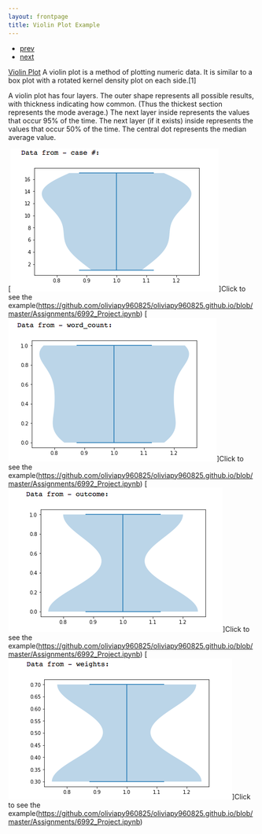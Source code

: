 ```yaml
---
layout: frontpage
title: Violin Plot Example
---
```


<div class="navbar">
  <div class="navbar-inner">
      <ul class="nav">
          <li><a href="pic_2.html">prev</a></li>
          <li><a href="pic_12.html">next</a></li>
      </ul>
  </div>
</div>

[Violin Plot](https://en.wikipedia.org/wiki/Violin_plot)
A violin plot is a method of plotting numeric data. It is similar to a box plot with a rotated kernel density plot on each side.[1]

A violin plot has four layers. The outer shape represents all possible results, with thickness indicating how common. (Thus the thickest section represents the mode average.) The next layer inside represents the values that occur 95% of the time. The next layer (if it exists) inside represents the values that occur 50% of the time. The central dot represents the median average value.

[![Violin Plot Example for Case Number](../../assets/publpics/pic_3.png)]Click to see the example(https://github.com/oliviapy960825/oliviapy960825.github.io/blob/master/Assignments/6992_Project.ipynb)
[![Violin Plot Example for Word Count](../../assets/publpics/pic_4.png)]Click to see the example(https://github.com/oliviapy960825/oliviapy960825.github.io/blob/master/Assignments/6992_Project.ipynb)
[![Violin Plot Example for Outcome](../../assets/publpics/pic_5.png)]Click to see the example(https://github.com/oliviapy960825/oliviapy960825.github.io/blob/master/Assignments/6992_Project.ipynb)
[![Violin Plot Example for Weights](../../assets/publpics/pic_6.png)]Click to see the example(https://github.com/oliviapy960825/oliviapy960825.github.io/blob/master/Assignments/6992_Project.ipynb)
